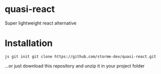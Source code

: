 # quasi-react
Super lightweight react alternative

# Installation
``js
git init
git clone https://github.com/storme-dev/quasi-react.git
``

...or just download this repository and unzip it in your project folder
